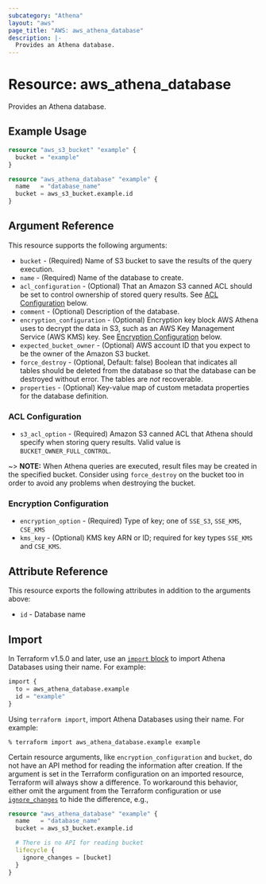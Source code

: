 ```yaml
---
subcategory: "Athena"
layout: "aws"
page_title: "AWS: aws_athena_database"
description: |-
  Provides an Athena database.
---
```


# Resource: aws_athena_database

Provides an Athena database.

## Example Usage

```terraform
resource "aws_s3_bucket" "example" {
  bucket = "example"
}

resource "aws_athena_database" "example" {
  name   = "database_name"
  bucket = aws_s3_bucket.example.id
}
```

## Argument Reference

This resource supports the following arguments:

* `bucket` - (Required) Name of S3 bucket to save the results of the query execution.
* `name` - (Required) Name of the database to create.
* `acl_configuration` - (Optional) That an Amazon S3 canned ACL should be set to control ownership of stored query results. See [ACL Configuration](#acl-configuration) below.
* `comment` - (Optional) Description of the database.
* `encryption_configuration` - (Optional) Encryption key block AWS Athena uses to decrypt the data in S3, such as an AWS Key Management Service (AWS KMS) key. See [Encryption Configuration](#encryption-configuration) below.
* `expected_bucket_owner` - (Optional) AWS account ID that you expect to be the owner of the Amazon S3 bucket.
* `force_destroy` - (Optional, Default: false) Boolean that indicates all tables should be deleted from the database so that the database can be destroyed without error. The tables are *not* recoverable.
* `properties` - (Optional) Key-value map of custom metadata properties for the database definition.

### ACL Configuration

* `s3_acl_option` - (Required) Amazon S3 canned ACL that Athena should specify when storing query results. Valid value is `BUCKET_OWNER_FULL_CONTROL`.

~> **NOTE:** When Athena queries are executed, result files may be created in the specified bucket. Consider using `force_destroy` on the bucket too in order to avoid any problems when destroying the bucket.  

### Encryption Configuration

* `encryption_option` - (Required) Type of key; one of `SSE_S3`, `SSE_KMS`, `CSE_KMS`
* `kms_key` - (Optional) KMS key ARN or ID; required for key types `SSE_KMS` and `CSE_KMS`.

## Attribute Reference

This resource exports the following attributes in addition to the arguments above:

* `id` - Database name

## Import

In Terraform v1.5.0 and later, use an [`import` block](https://developer.hashicorp.com/terraform/language/import) to import Athena Databases using their name. For example:

```terraform
import {
  to = aws_athena_database.example
  id = "example"
}
```

Using `terraform import`, import Athena Databases using their name. For example:

```console
% terraform import aws_athena_database.example example
```

Certain resource arguments, like `encryption_configuration` and `bucket`, do not have an API method for reading the information after creation. If the argument is set in the Terraform configuration on an imported resource, Terraform will always show a difference. To workaround this behavior, either omit the argument from the Terraform configuration or use [`ignore_changes`](https://www.terraform.io/docs/configuration/meta-arguments/lifecycle.html#ignore_changes) to hide the difference, e.g.,

```terraform
resource "aws_athena_database" "example" {
  name   = "database_name"
  bucket = aws_s3_bucket.example.id

  # There is no API for reading bucket
  lifecycle {
    ignore_changes = [bucket]
  }
}
```
